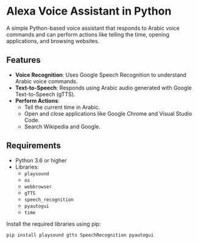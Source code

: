 # Alexa Voice Assistant in Python

A simple Python-based voice assistant that responds to Arabic voice commands and can perform actions like telling the time, opening applications, and browsing websites.

## Features
- **Voice Recognition**: Uses Google Speech Recognition to understand Arabic voice commands.
- **Text-to-Speech**: Responds using Arabic audio generated with Google Text-to-Speech (gTTS).
- **Perform Actions**:
  - Tell the current time in Arabic.
  - Open and close applications like Google Chrome and Visual Studio Code.
  - Search Wikipedia and Google.

## Requirements
- Python 3.6 or higher
- Libraries:
  - `playsound`
  - `os`
  - `webbrowser`
  - `gTTS`
  - `speech_recognition`
  - `pyautogui`
  - `time`

Install the required libraries using pip:
```bash
pip install playsound gtts SpeechRecognition pyautogui

